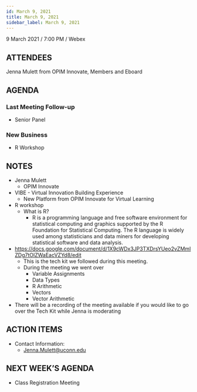 ```yaml
---
id: March 9, 2021
title: March 9, 2021
sidebar_label: March 9, 2021
---
```


9 March 2021 / 7:00 PM / Webex

## ATTENDEES

Jenna Mulett from OPIM Innovate, Members and Eboard

## AGENDA

### Last Meeting Follow-up

- Senior Panel

### New Business

- R Workshop

## NOTES

- Jenna Mulett
    - OPIM Innovate
- VIBE - Virtual Innovation Building Experience
    - New Platform from OPIM Innovate for Virtual Learning
- R workshop
    - What is R?
        - R is a programming language and free software environment for statistical computing and graphics supported by the R Foundation for Statistical Computing. The R language is widely used among statisticians and data miners for developing statistical software and data analysis.
- https://docs.google.com/document/d/1X9cWDx3JP3TXDrsYUeo2vZMmIZDg7tOlZWaEacVZYd8/edit
    - This is the tech kit we followed during this meeting. 
    - During the meeting we went over
        - Variable Assignments
        - Data Types
        - R Arithmetic 
        - Vectors
        - Vector Arithmetic
- There will be a recording of the meeting available if you would like to go over the Tech Kit while Jenna is moderating

## ACTION ITEMS

- Contact Information:
    - Jenna.Mulett@uconn.edu 

## NEXT WEEK’S AGENDA

- Class Registration Meeting
